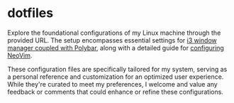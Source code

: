# dotfiles

Explore the foundational configurations of my Linux machine through the provided URL. The setup encompasses essential settings for [i3 window manager coupled with Polybar](https://github.com/nubilfi/dotfiles/tree/master/i3wm-polybar), along with a detailed guide for [configuring NeoVim](https://github.com/nubilfi/dotfiles/tree/master/vim).

These configuration files are specifically tailored for my system, serving as a personal reference and customization for an optimized user experience. While they're curated to meet my preferences, I welcome and value any feedback or comments that could enhance or refine these configurations.
